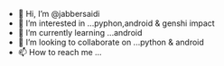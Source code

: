 - 👋 Hi, I’m @jabbersaidi
- 👀 I’m interested in ...pyphon,android & genshi impact
- 🌱 I’m currently learning ...android
- 💞️ I’m looking to collaborate on ...python & android
- 📫 How to reach me ...

<!---
jabbersaidi/jabbersaidi is a ✨ special ✨ repository because its `README.md` (this file) appears on your GitHub profile.
You can click the Preview link to take a look at your changes.
--->
